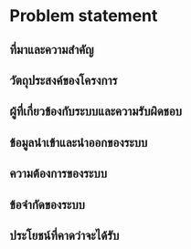 # Problem statement

## ที่มาและความสำคัญ

## วัตถุประสงค์ของโครงการ

## ผู้ที่เกี่ยวข้องกับระบบและความรับผิดชอบ

## ข้อมูลนำเข้าและนำออกของระบบ

## ความต้องการของระบบ

## ข้อจำกัดของระบบ

## ประโยชน์ที่คาดว่าจะได้รับ

